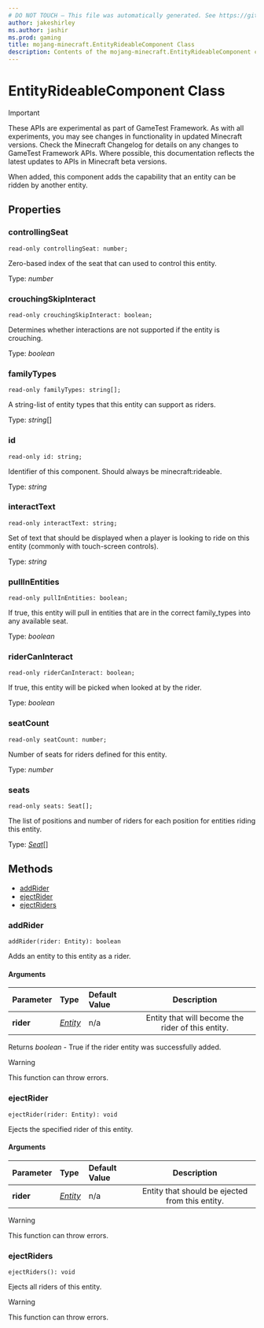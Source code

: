 ```yaml
---
# DO NOT TOUCH — This file was automatically generated. See https://github.com/Mojang/MinecraftScriptingApiDocsGenerator to modify descriptions, examples, etc.
author: jakeshirley
ms.author: jashir
ms.prod: gaming
title: mojang-minecraft.EntityRideableComponent Class
description: Contents of the mojang-minecraft.EntityRideableComponent class.
---
```

# EntityRideableComponent Class
>[!IMPORTANT]
>These APIs are experimental as part of GameTest Framework. As with all experiments, you may see changes in functionality in updated Minecraft versions. Check the Minecraft Changelog for details on any changes to GameTest Framework APIs. Where possible, this documentation reflects the latest updates to APIs in Minecraft beta versions.


When added, this component adds the capability that an entity can be ridden by another entity.

## Properties
### **controllingSeat**
`read-only controllingSeat: number;`

Zero-based index of the seat that can used to control this entity.

Type: *number*


### **crouchingSkipInteract**
`read-only crouchingSkipInteract: boolean;`

Determines whether interactions are not supported if the entity is crouching.

Type: *boolean*


### **familyTypes**
`read-only familyTypes: string[];`

A string-list of entity types that this entity can support as riders.

Type: *string*[]


### **id**
`read-only id: string;`

Identifier of this component. Should always be minecraft:rideable.

Type: *string*


### **interactText**
`read-only interactText: string;`

Set of text that should be displayed when a player is looking to ride on this entity (commonly with touch-screen controls).

Type: *string*


### **pullInEntities**
`read-only pullInEntities: boolean;`

If true, this entity will pull in entities that are in the correct family_types into any available seat.

Type: *boolean*


### **riderCanInteract**
`read-only riderCanInteract: boolean;`

If true, this entity will be picked when looked at by the rider.

Type: *boolean*


### **seatCount**
`read-only seatCount: number;`

Number of seats for riders defined for this entity.

Type: *number*


### **seats**
`read-only seats: Seat[];`

The list of positions and number of riders for each position for entities riding this entity.

Type: [*Seat*](Seat.md)[]



## Methods
- [addRider](#addrider)
- [ejectRider](#ejectrider)
- [ejectRiders](#ejectriders)
  
### **addRider**
`
addRider(rider: Entity): boolean
`

Adds an entity to this entity as a rider.
#### Arguments
| Parameter | Type | Default Value | Description |
| :--- | :--- | :--- | :---: |
| **rider** | [*Entity*](Entity.md) | n/a | Entity that will become the rider of this entity. |

Returns *boolean* - True if the rider entity was successfully added.

> [!WARNING]
> This function can throw errors.

### **ejectRider**
`
ejectRider(rider: Entity): void
`

Ejects the specified rider of this entity.
#### Arguments
| Parameter | Type | Default Value | Description |
| :--- | :--- | :--- | :---: |
| **rider** | [*Entity*](Entity.md) | n/a | Entity that should be ejected from this entity. |


> [!WARNING]
> This function can throw errors.

### **ejectRiders**
`
ejectRiders(): void
`

Ejects all riders of this entity.


> [!WARNING]
> This function can throw errors.


